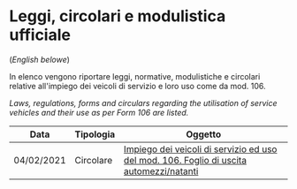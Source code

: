 # Leggi, circolari e modulistica ufficiale

(_English belowe_)

In elenco vengono riportare leggi, normative, modulistiche e circolari relative all'impiego dei veicoli di servizio e loro uso come da mod. 106.

_Laws, regulations, forms and circulars regarding the utilisation of service vehicles and their use as per Form 106 are listed._

| Data | Tipologia | Oggetto |
| - | - | - |
| 04/02/2021 | Circolare | [Impiego dei veicoli di servizio ed uso del mod. 106. Foglio di uscita automezzi/natanti](Impiego-dei-veicoli-di-servizio-ed-uso-del-mod.-106-.-foglio-di-uscita-automezzi-natanti.pdf) |

